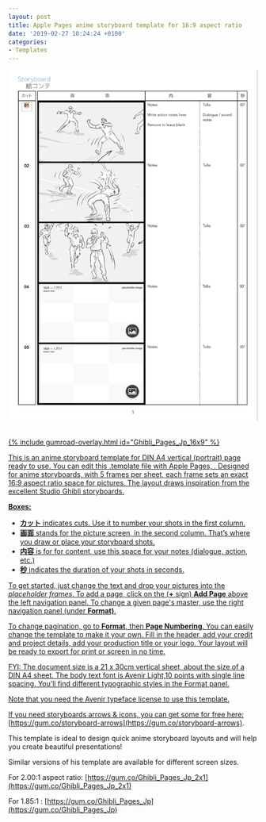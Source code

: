 ```yaml
---
layout: post
title: Apple Pages anime storyboard template for 16:9 aspect ratio
date: '2019-02-27 10:24:24 +0100'
categories:
- Templates
---
```

<a href="https://gum.co/Ghibli_Pages_Jp_16x9"><img src="/images/Apple-Pages_Japanese-Anime-Storyboard-Template_16x9-on-A4-vertical_sample.png"/><br/><br/>

{% include gumroad-overlay.html id="Ghibli_Pages_Jp_16x9" %}

This is an anime storyboard template for DIN A4 vertical (portrait) page ready to use. You can edit this .template file with Apple Pages, . Designed for anime storyboards, with 5 frames per sheet, each frame sets an exact 16:9 aspect ratio space for pictures. The layout draws inspiration from the excellent Studio Ghibli storyboards.

**Boxes:**

- **カット** indicates cuts. Use it to number your shots in the first column.
- **画面** stands for the picture screen, in the second column. That’s where you draw or place your storyboard shots.
- **内容** is for for content, use this space for your notes (dialogue, action, etc.)
- **秒** indicates the duration of your shots in seconds.


To get started, just change the text and drop your pictures into the *placeholder frames*. To add a page, click on the (**+** sign) **Add Page** above the left navigation panel. To change a given page's master, use the right navigation panel (under **Format)**.

To change pagination, go to **Format**, then **Page Numbering**. You can easily change the template to make it your own. Fill in the header, add your credit and project details, add your production title or your logo. Your layout will be ready to export for print or screen in no time.

FYI: The document size is a 21 x 30cm vertical sheet, about the size of a DIN A4 sheet. The body text font is Avenir Light,10 points with single line spacing. You’ll find different typographic styles in the Format panel.

Note that you need the Avenir typeface license to use this template.

If you need storyboards arrows & icons, you can get some for free here: [https://gum.co/storyboard-arrows](https://gum.co/storyboard-arrows).

This template is ideal to design quick anime storyboard layouts and will help you create beautiful presentations!

Similar versions of his template are available for different screen sizes.

For 2.00:1 aspect ratio: [https://gum.co/Ghibli_Pages_Jp_2x1](https://gum.co/Ghibli_Pages_Jp_2x1)

For 1.85:1 : [https://gum.co/Ghibli_Pages_Jp](https://gum.co/Ghibli_Pages_Jp)
